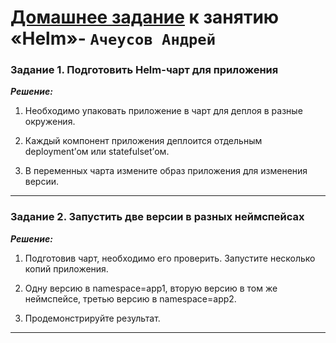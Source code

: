 # [Домашнее задание](https://github.com/netology-code/kuber-homeworks/blob/main/2.5/2.5.md) к занятию «Helm»- `Ачеусов Андрей`


### Задание 1. Подготовить Helm-чарт для приложения   

***Решение:***  

1. Необходимо упаковать приложение в чарт для деплоя в разные окружения.  

2. Каждый компонент приложения деплоится отдельным deployment’ом или statefulset’ом.  

3. В переменных чарта измените образ приложения для изменения версии.  


---


### Задание 2. Запустить две версии в разных неймспейсах   

***Решение:***  

1. Подготовив чарт, необходимо его проверить. Запуститe несколько копий приложения.  

2. Одну версию в namespace=app1, вторую версию в том же неймспейсе, третью версию в namespace=app2.  

3. Продемонстрируйте результат.  


---

